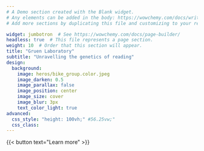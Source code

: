 ```yaml
---
# A Demo section created with the Blank widget.
# Any elements can be added in the body: https://wowchemy.com/docs/writing-markdown-latex/
# Add more sections by duplicating this file and customizing to your requirements.

widget: jumbotron  # See https://wowchemy.com/docs/page-builder/
headless: true  # This file represents a page section.
weight: 10  # Order that this section will appear.
title: "Gruen Laboratory"
subtitle: "Unravelling the genetics of reading"
design:
  background:
    image: heros/bike_group.color.jpeg
    image_darken: 0.5
    image_parallax: false
    image_position: center
    image_size: cover
    image_blur: 3px
    text_color_light: true
advanced:
  css_style: "height: 100vh;" #56.25vw;"
  css_class:
---
```


{{< button text="Learn more" >}}
